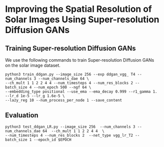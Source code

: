 # Improving the Spatial Resolution of Solar Images Using Super-resolution Diffusion GANs

## Training Super-resolution Diffusion GANs ##
We use the following commands to train Super-resolution Diffusion GANs on the solar image dataset.
```
python3 train_ddgan.py --image_size 256 --exp ddgan_vgg_ T4 --num_channels 3 --num_channels_dae 64 \
--ch_mult 1 1 2 2 4 4 --num_timesteps 4 --num_res_blocks 2 --batch_size 4 --num_epoch 500 --ngf 64 \
--embedding_type positional --use_ema --ema_decay 0.999 --r1_gamma 1. --lr_d 1e-5 --lr_g 1.6e-5 \
--lazy_reg 10 --num_process_per_node 1 --save_content
```
## Evaluation ##
```
python3 test_ddgan_LR.py --image_size 256  --num_channels 3 --num_channels_dae 64  --ch_mult 1 1 2 2 4 4  \
--num_timesteps 4 --num_res_blocks 2  --net_type vgg_lr_T2 --batch_size 1 --epoch_id $EPOCH
```
